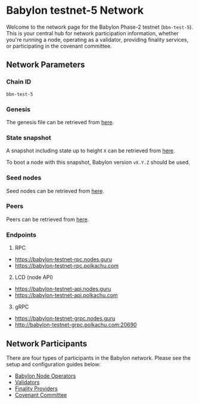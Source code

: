 # Babylon testnet-5 Network

Welcome to the network page for the Babylon Phase-2 testnet (`bbn-test-5`).
This is your central hub 
for network participation information, whether you're running a node, 
operating as a validator, providing finality services, or participating 
in the covenant committee.

## Network Parameters

### Chain ID

`bbn-test-5`

### Genesis

The genesis file can be retrieved from [here](./network-artifacts/genesis.json).

### State snapshot

<!-- TODO: Specify height -->
A snapshot including state up to height `X` can be retrieved from
[here](./network-artifacts/bbn-test-5.tar.gz).

<!-- TODO: Specify version when available -->
To boot a node with this snapshot, Babylon version `vX.Y.Z` should be used.

### Seed nodes

Seed nodes can be retrieved from [here](./seeds.txt).

### Peers

Peers can be retrieved from [here](./peers.txt).

### Endpoints

1. RPC

- https://babylon-testnet-rpc.nodes.guru
- https://babylon-testnet-rpc.polkachu.com

2. LCD (node API)

- https://babylon-testnet-api.nodes.guru
- https://babylon-testnet-api.polkachu.com

3. gRPC

- https://babylon-testnet-grpc.nodes.guru
- http://babylon-testnet-grpc.polkachu.com:20690

## Network Participants

There are four types of participants in the Babylon network.
Please see the setup and configuration guides below:

- [Babylon Node Operators](babylon-node/README.md)
- [Validators](babylon-validators/README.md)
- [Finality Providers](https://github.com/babylonlabs-io/finality-providers)
- [Covenant Committee](covenant-committee/README.md)
